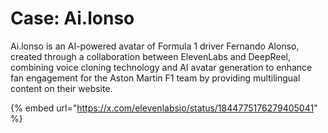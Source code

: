 # Case: Ai.lonso

Ai.lonso is an AI-powered avatar of Formula 1 driver Fernando Alonso, created through a collaboration between ElevenLabs and DeepReel, combining voice cloning technology and AI avatar generation to enhance fan engagement for the Aston Martin F1 team by providing multilingual content on their website.

{% embed url="https://x.com/elevenlabsio/status/1844775176279405041" %}

